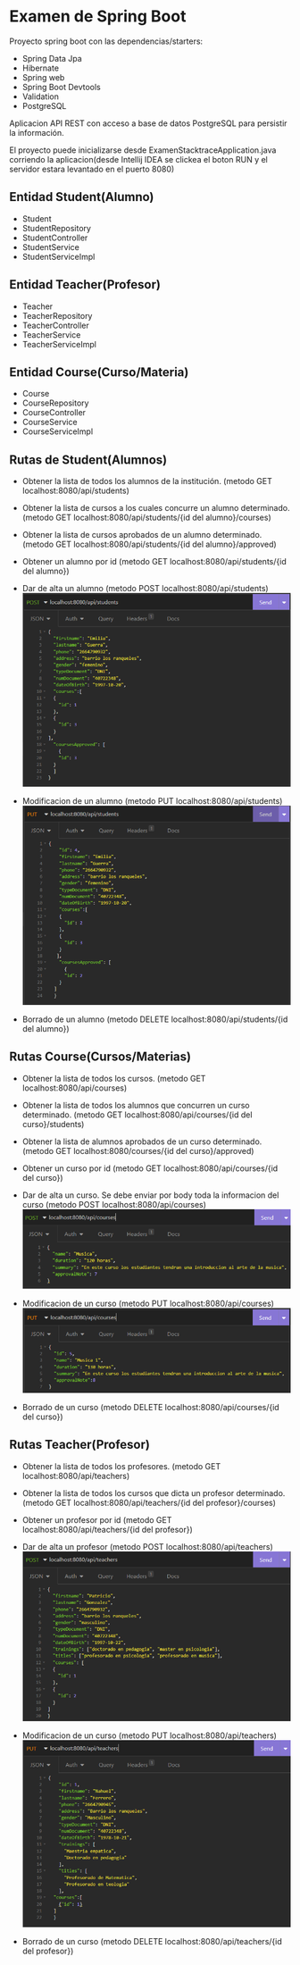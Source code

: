 # Examen de Spring Boot
Proyecto spring boot con las dependencias/starters:
* Spring Data Jpa
* Hibernate
* Spring web
* Spring Boot Devtools
* Validation
* PostgreSQL

Aplicacion API REST con acceso a base de datos PostgreSQL para persistir la información.

El proyecto puede inicializarse desde ExamenStacktraceApplication.java corriendo la aplicacion(desde Intellij IDEA se clickea el boton RUN y el servidor estara levantado en el puerto 8080)

## Entidad Student(Alumno)
* Student
* StudentRepository
* StudentController
* StudentService
* StudentServiceImpl

## Entidad Teacher(Profesor)
* Teacher
* TeacherRepository
* TeacherController
* TeacherService
* TeacherServiceImpl

## Entidad Course(Curso/Materia)
* Course
* CourseRepository
* CourseController
* CourseService
* CourseServiceImpl

## Rutas de Student(Alumnos)

* Obtener la lista de todos los alumnos de la institución. (metodo GET localhost:8080/api/students)

* Obtener la lista de cursos a los cuales concurre un alumno determinado. (metodo GET localhost:8080/api/students/{id del alumno}/courses)

* Obtener la lista de cursos aprobados de un alumno determinado. (metodo GET localhost:8080/api/students/{id del alumno}/approved)

* Obtener un alumno por id (metodo GET localhost:8080/api/students/{id del alumno})

* Dar de alta un alumno (metodo POST localhost:8080/api/students)
![img.png](assets/poststudent.png)
* Modificacion de un alumno (metodo PUT localhost:8080/api/students)
![img.png](assets/putstudents.png)
* Borrado de un alumno (metodo DELETE localhost:8080/api/students/{id del alumno})

## Rutas Course(Cursos/Materias)

* Obtener la lista de todos los cursos. (metodo GET localhost:8080/api/courses)

* Obtener la lista de todos los alumnos que concurren un curso determinado. (metodo GET localhost:8080/api/courses/{id del curso}/students)

* Obtener la lista de alumnos aprobados de un curso determinado. (metodo GET localhost:8080/courses/{id del curso}/approved)

* Obtener un curso por id (metodo GET localhost:8080/api/courses/{id del curso})

* Dar de alta un curso. Se debe enviar por body toda la informacion del curso (metodo POST localhost:8080/api/courses)
![img.png](assets/img.png)
* Modificacion de un curso (metodo PUT localhost:8080/api/courses)
![img.png](assets/putcourse.png)
* Borrado de un curso (metodo DELETE localhost:8080/api/courses/{id del curso})

## Rutas Teacher(Profesor)
* Obtener la lista de todos los profesores. (metodo GET localhost:8080/api/teachers)

* Obtener la lista de todos los cursos que dicta un profesor determinado. (metodo GET localhost:8080/api/teachers/{id del profesor}/courses)

* Obtener un profesor por id (metodo GET localhost:8080/api/teachers/{id del profesor})

* Dar de alta un profesor (metodo POST localhost:8080/api/teachers)
![img.png](assets/postteacher2.png)
* Modificacion de un curso (metodo PUT localhost:8080/api/teachers)
![img.png](assets/putteacher.png)
* Borrado de un curso (metodo DELETE localhost:8080/api/teachers/{id del profesor})